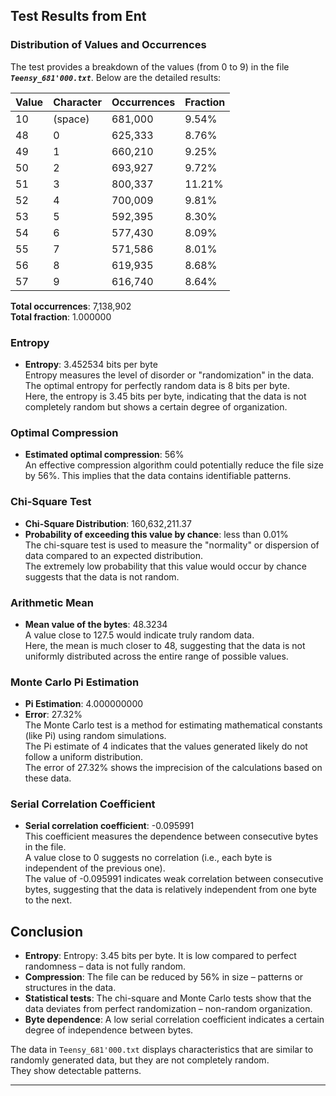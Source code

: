 ## Test Results from Ent

### Distribution of Values and Occurrences
The test provides a breakdown of the values (from 0 to 9) in the file ***`Teensy_681'000.txt`***. 
Below are the detailed results:

| **Value** | **Character** | **Occurrences** | **Fraction** |
|-----------|---------------|-----------------|--------------|
| 10        | (space)       | 681,000         | 9.54%        |
| 48        | 0             | 625,333         | 8.76%        |
| 49        | 1             | 660,210         | 9.25%        |
| 50        | 2             | 693,927         | 9.72%        |
| 51        | 3             | 800,337         | 11.21%       |
| 52        | 4             | 700,009         | 9.81%        |
| 53        | 5             | 592,395         | 8.30%        |
| 54        | 6             | 577,430         | 8.09%        |
| 55        | 7             | 571,586         | 8.01%        |
| 56        | 8             | 619,935         | 8.68%        |
| 57        | 9             | 616,740         | 8.64%        |

**Total occurrences**: 7,138,902  
**Total fraction**: 1.000000

### Entropy
- **Entropy**: 3.452534 bits per byte  
  Entropy measures the level of disorder or "randomization" in the data.  
  The optimal entropy for perfectly random data is 8 bits per byte.  
  Here, the entropy is 3.45 bits per byte, indicating that the data is not completely random but shows a certain degree of organization.

### Optimal Compression
- **Estimated optimal compression**: 56%  
  An effective compression algorithm could potentially reduce the file size by 56%. 
  This implies that the data contains identifiable patterns.

### Chi-Square Test
- **Chi-Square Distribution**: 160,632,211.37  
- **Probability of exceeding this value by chance**: less than 0.01%  
  The chi-square test is used to measure the "normality" or dispersion of data compared to an expected distribution.  
  The extremely low probability that this value would occur by chance suggests that the data is not random.

### Arithmetic Mean
- **Mean value of the bytes**: 48.3234  
  A value close to 127.5 would indicate truly random data.  
  Here, the mean is much closer to 48, suggesting that the data is not uniformly distributed across the entire range of possible values.

### Monte Carlo Pi Estimation
- **Pi Estimation**: 4.000000000  
- **Error**: 27.32%  
  The Monte Carlo test is a method for estimating mathematical constants (like Pi) using random simulations.  
  The Pi estimate of 4 indicates that the values generated likely do not follow a uniform distribution.  
  The error of 27.32% shows the imprecision of the calculations based on these data.

### Serial Correlation Coefficient
- **Serial correlation coefficient**: -0.095991  
  This coefficient measures the dependence between consecutive bytes in the file.  
  A value close to 0 suggests no correlation (i.e., each byte is independent of the previous one).  
  The value of -0.095991 indicates weak correlation between consecutive bytes, suggesting that the data is relatively independent from one byte to the next.

## Conclusion

- **Entropy**: Entropy: 3.45 bits per byte. It is low compared to perfect randomness – data is not fully random.
- **Compression**: The file can be reduced by 56% in size – patterns or structures in the data.
- **Statistical tests**: The chi-square and Monte Carlo tests show that the data deviates from perfect randomization – non-random organization.
- **Byte dependence**: A low serial correlation coefficient indicates a certain degree of independence between bytes.

The data in `Teensy_681'000.txt` displays characteristics that are similar to randomly generated data, but they are not completely random.  
They show detectable patterns.

---
